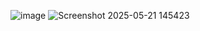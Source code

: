 ![image](https://github.com/user-attachments/assets/cec839e9-65b6-47c1-ab9e-d6d9f93a6cb6)
![Screenshot 2025-05-21 145423](https://github.com/user-attachments/assets/b68ed415-8401-4a24-9c0a-64f9e8e0b756)
